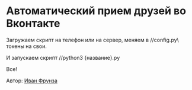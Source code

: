 # Автоматический прием друзей во Вконтакте

Загружаем скрипт на телефон или на сервер, меняем в //config.py\\ токены на свои.

И запускаем скрипт //python3 {название}.py

Все!

Автор: [Иван Фрунза](vk.com/id416580748)
